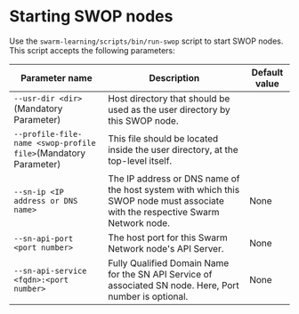 # <a name="GUID-22BEDDA1-E98D-4722-A2AC-EB69DBF2E97B"/> Starting SWOP nodes

Use the `swarm-learning/scripts/bin/run-swop` script to start SWOP nodes. This script accepts the following parameters:

|Parameter name|Description|Default value|
|--------------|-----------|-------------|
|`--usr-dir <dir>`\(Mandatory Parameter\)<br>| Host directory that should be used as the user directory by this SWOP node.<br> | |
|`--profile-file-name <swop-profile file>`\(Mandatory Parameter\)<br>|This file should be located inside the user directory, at the top-level itself.| |
|`--sn-ip <IP address or DNS name>`<br>|The IP address or DNS name of the host system with which this SWOP node must associate with the respective Swarm Network node.|None|
|`--sn-api-port <port number>`<br>|The host port for this Swarm Network node's API Server.|None|
|`--sn-api-service <fqdn>:<port number>`<br>|Fully Qualified Domain Name for the SN API Service of associated SN node. Here, Port number is optional.|None|
